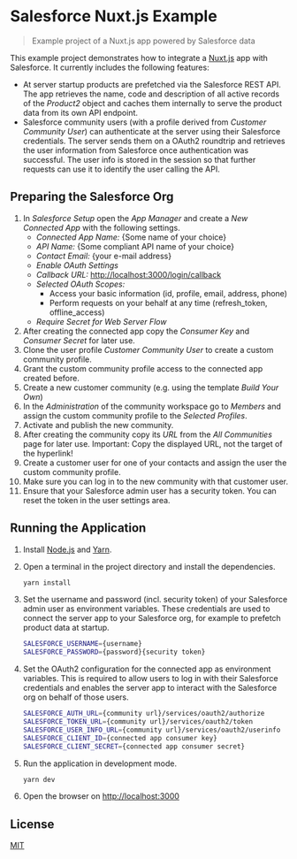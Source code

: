 # Salesforce Nuxt.js Example

> Example project of a Nuxt.js app powered by Salesforce data

This example project demonstrates how to integrate a [Nuxt.js](https://nuxtjs.org/) app with Salesforce. It currently includes the following features:

- At server startup products are prefetched via the Salesforce REST API. The app retrieves the name, code and description of all active records of the _Product2_ object and caches them internally to serve the product data from its own API endpoint.
- Salesforce community users (with a profile derived from _Customer Community User_) can authenticate at the server using their Salesforce credentials. The server sends them on a OAuth2 roundtrip and retrieves the user information from Salesforce once authentication was successful. The user info is stored in the session so that further requests can use it to identify the user calling the API.

## Preparing the Salesforce Org

1. In _Salesforce Setup_ open the _App Manager_ and create a _New Connected App_ with the following settings.
   - _Connected App Name:_ {Some name of your choice}
   - _API Name:_ {Some compliant API name of your choice}
   - _Contact Email:_ {your e-mail address}
   - _Enable OAuth Settings_
   - _Callback URL:_ <http://localhost:3000/login/callback>
   - _Selected OAuth Scopes:_
     - Access your basic information (id, profile, email, address, phone)
     - Perform requests on your behalf at any time (refresh_token, offline_access)
   - _Require Secret for Web Server Flow_
2. After creating the connected app copy the _Consumer Key_ and _Consumer Secret_ for later use.
3. Clone the user profile _Customer Community User_ to create a custom community profile.
4. Grant the custom community profile access to the connected app created before.
5. Create a new customer community (e.g. using the template _Build Your Own_)
6. In the _Administration_ of the community workspace go to _Members_ and assign the custom community profile to the _Selected Profiles_.
7. Activate and publish the new community.
8. After creating the community copy its _URL_ from the _All Communities_ page for later use. Important: Copy the displayed URL, not the target of the hyperlink!
9. Create a customer user for one of your contacts and assign the user the custom community profile.
10. Make sure you can log in to the new community with that customer user.
11. Ensure that your Salesforce admin user has a security token. You can reset the token in the user settings area.

## Running the Application

1. Install [Node.js](https://nodejs.org/) and [Yarn](https://yarnpkg.com/).
2. Open a terminal in the project directory and install the dependencies.

   ```bash
   yarn install
   ```

3. Set the username and password (incl. security token) of your Salesforce admin user as environment variables. These credentials are used to connect the server app to your Salesforce org, for example to prefetch product data at startup.

   ```bash
   SALESFORCE_USERNAME={username}
   SALESFORCE_PASSWORD={password}{security token}
   ```

4. Set the OAuth2 configuration for the connected app as environment variables. This is required to allow users to log in with their Salesforce credentials and enables the server app to interact with the Salesforce org on behalf of those users.

   ```bash
   SALESFORCE_AUTH_URL={community url}/services/oauth2/authorize
   SALESFORCE_TOKEN_URL={community url}/services/oauth2/token
   SALESFORCE_USER_INFO_URL={community url}/services/oauth2/userinfo
   SALESFORCE_CLIENT_ID={connected app consumer key}
   SALESFORCE_CLIENT_SECRET={connected app consumer secret}
   ```

5. Run the application in development mode.

   ```bash
   yarn dev
   ```

6. Open the browser on <http://localhost:3000>

## License

[MIT](https://opensource.org/licenses/MIT)
